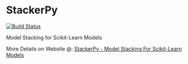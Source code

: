 # StackerPy

[![Build Status](https://travis-ci.org/philipkalinda/stackerpy.svg?branch=master)](https://travis-ci.org/philipkalinda/stackerpy)

Model Stacking for Scikit-Learn Models
 
More Details on Website @: [StackerPy - Model Stacking For Scikit-Learn Models](https://philipkalinda.com/ds10)
